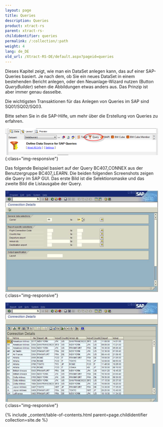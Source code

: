 ```yaml
---
layout: page
title: Queries
description: Queries
product: xtract-rs
parent: xtract-rs-
childidentifier: queries
permalink: /:collection/:path
weight: 4
lang: de_DE
old_url: /Xtract-RS-DE/default.aspx?pageid=queries
---
```


Dieses Kapitel zeigt, wie man ein DataSet anlegen kann, das auf einer SAP-Queries basiert. Je nach dem, ob Sie ein neues DataSet in einem bestehenden Bericht anlegen, oder den Neuanlage-Wizard nutzen (Button *QueryBuilder*) sehen die Abbildungen etwas anders aus. Das Prinzip ist aber immer genau dasselbe.

Die wichtigsten Transaktionen für das Anlegen von Queries im SAP sind SQ01/SQ02/SQ03.

Bitte sehen Sie in die SAP-Hilfe, um mehr über die Erstellung von Queries zu erfahren.

![Queries-001](/img/content/Queries-001.png){:class="img-responsive"}


Das folgende Beispiel basiert auf der Query BC407_CONNEX aus der Benutzergruppe BC407_LEARN. Die beiden folgenden Screenshots zeigen die Query im SAP GUI. Das erste Bild ist die Selektionsmaske und das zweite Bild die Listausgabe der Query.

![Queries-002](/img/content/Queries-002.png){:class="img-responsive"}

![Queries-003](/img/content/Queries-003.png){:class="img-responsive"}

{% include _content/table-of-contents.html parent=page.childidentifier collection=site.de %}
